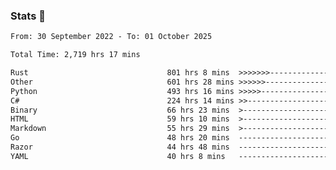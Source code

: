### Stats 👋
<!--START_SECTION:waka-->

```txt
From: 30 September 2022 - To: 01 October 2025

Total Time: 2,719 hrs 17 mins

Rust                               801 hrs 8 mins  >>>>>>>------------------   29.46 %
Other                              601 hrs 28 mins >>>>>>-------------------   22.12 %
Python                             493 hrs 16 mins >>>>>--------------------   18.14 %
C#                                 224 hrs 14 mins >>-----------------------   08.25 %
Binary                             66 hrs 23 mins  >------------------------   02.44 %
HTML                               59 hrs 10 mins  >------------------------   02.18 %
Markdown                           55 hrs 29 mins  >------------------------   02.04 %
Go                                 48 hrs 20 mins  -------------------------   01.78 %
Razor                              44 hrs 48 mins  -------------------------   01.65 %
YAML                               40 hrs 8 mins   -------------------------   01.48 %
```

<!--END_SECTION:waka-->

<!--
**buhaytza2005/buhaytza2005** is a ✨ _special_ ✨ repository because its `README.md` (this file) appears on your GitHub profile.

Here are some ideas to get you started:

- 🔭 I’m currently working on ...
- 🌱 I’m currently learning ...
- 👯 I’m looking to collaborate on ...
- 🤔 I’m looking for help with ...
- 💬 Ask me about ...
- 📫 How to reach me: ...
- 😄 Pronouns: ...
- ⚡ Fun fact: ...
-->


